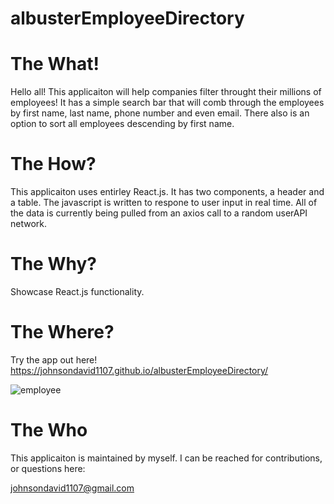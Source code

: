 # albusterEmployeeDirectory

# The What!
Hello all!  This applicaiton will help companies filter throught their millions of employees!  It has a simple search bar that will comb through the employees by first name, last name, phone number and even email.  There also is an option to sort all employees descending by first name.   

# The How?
This applicaiton uses entirley React.js.  It has two components, a header and a table.  The javascript is written to respone to user input in real time. All of the data is currently being pulled from an axios call to a random userAPI network.   
# The Why?

Showcase React.js functionality.   

# The Where?

Try the app out here!  https://johnsondavid1107.github.io/albusterEmployeeDirectory/

<img src="../public/employeeDirectory.png" alt="employee">

# The Who

This applicaiton is maintained by myself.  I can be reached for contributions, or questions here:

johnsondavid1107@gmail.com


